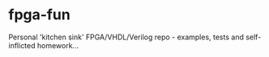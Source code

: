 # fpga-fun
Personal 'kitchen sink' FPGA/VHDL/Verilog repo - examples, tests and self-inflicted homework...
